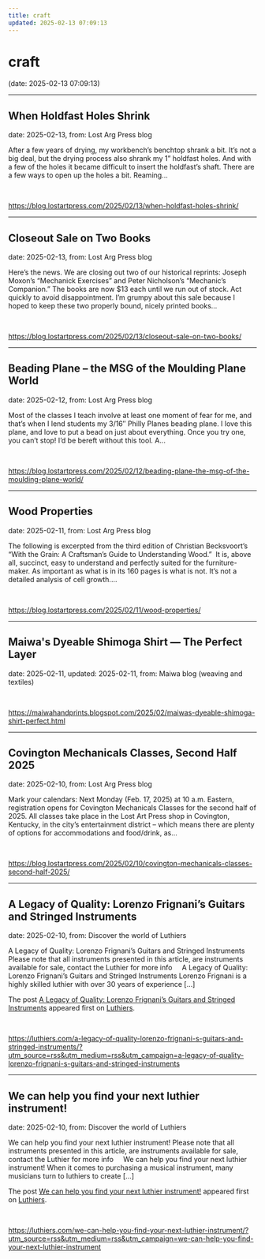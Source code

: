 ```yaml
---
title: craft
updated: 2025-02-13 07:09:13
---
```


# craft

(date: 2025-02-13 07:09:13)

---

## When Holdfast Holes Shrink

date: 2025-02-13, from: Lost Arg Press blog

After a few years of drying, my workbench’s benchtop shrank a bit. It’s not a big deal, but the drying process also shrank my 1” holdfast holes. And with a few of the holes it became difficult to insert the holdfast’s shaft. There are a few ways to open up the holes a bit. Reaming... 

<br> 

<https://blog.lostartpress.com/2025/02/13/when-holdfast-holes-shrink/>

---

## Closeout Sale on Two Books

date: 2025-02-13, from: Lost Arg Press blog

Here’s the news. We are closing out two of our historical reprints: Joseph Moxon’s “Mechanick Exercises” and Peter Nicholson’s “Mechanic’s Companion.” The books are now $13 each until we run out of stock. Act quickly to avoid disappointment. I’m grumpy about this sale because I hoped to keep these two properly bound, nicely printed books... 

<br> 

<https://blog.lostartpress.com/2025/02/13/closeout-sale-on-two-books/>

---

## Beading Plane – the MSG of the Moulding Plane World

date: 2025-02-12, from: Lost Arg Press blog

Most of the classes I teach involve at least one moment of fear for me, and that&#8217;s when I lend students my 3/16&#8243; Philly Planes beading plane. I love this plane, and love to put a bead on just about everything. Once you try one, you can&#8217;t stop! I&#8217;d be bereft without this tool. A... 

<br> 

<https://blog.lostartpress.com/2025/02/12/beading-plane-the-msg-of-the-moulding-plane-world/>

---

## Wood Properties

date: 2025-02-11, from: Lost Arg Press blog

The following is excerpted from the third edition of Christian Becksvoort’s “With the Grain: A Craftsman’s Guide to Understanding Wood.”&#160; It is, above all, succinct, easy to understand and perfectly suited for the furniture-maker. As important as what is in its 160 pages is what is not. It’s not a detailed analysis of cell growth.... 

<br> 

<https://blog.lostartpress.com/2025/02/11/wood-properties/>

---

## Maiwa's Dyeable Shimoga Shirt — The Perfect Layer

date: 2025-02-11, updated: 2025-02-11, from: Maiwa blog (weaving and textiles)

 

<br> 

<https://maiwahandprints.blogspot.com/2025/02/maiwas-dyeable-shimoga-shirt-perfect.html>

---

## Covington Mechanicals Classes, Second Half 2025

date: 2025-02-10, from: Lost Arg Press blog

Mark your calendars: Next Monday (Feb. 17, 2025) at 10 a.m. Eastern, registration opens for Covington Mechanicals Classes for the second half of 2025. All classes take place in the Lost Art Press shop in Covington, Kentucky, in the city&#8217;s entertainment district – which means there are plenty of options for accommodations and food/drink, as... 

<br> 

<https://blog.lostartpress.com/2025/02/10/covington-mechanicals-classes-second-half-2025/>

---

## A Legacy of Quality: Lorenzo Frignani’s Guitars and Stringed Instruments

date: 2025-02-10, from: Discover the world of Luthiers

<p>A Legacy of Quality: Lorenzo Frignani&#8217;s Guitars and Stringed Instruments Please note that all instruments presented in this article, are instruments available for sale, contact the Luthier for more info &#160; &#160; A Legacy of Quality: Lorenzo Frignani&#8217;s Guitars and Stringed Instruments Lorenzo Frignani is a highly skilled luthier with over 30 years of experience [&#8230;]</p>
<p>The post <a href="https://luthiers.com/a-legacy-of-quality-lorenzo-frignani-s-guitars-and-stringed-instruments/">A Legacy of Quality: Lorenzo Frignani&#8217;s Guitars and Stringed Instruments</a> appeared first on <a href="https://luthiers.com">Luthiers</a>.</p>
 

<br> 

<https://luthiers.com/a-legacy-of-quality-lorenzo-frignani-s-guitars-and-stringed-instruments/?utm_source=rss&utm_medium=rss&utm_campaign=a-legacy-of-quality-lorenzo-frignani-s-guitars-and-stringed-instruments>

---

## We can help you find your next luthier instrument!

date: 2025-02-10, from: Discover the world of Luthiers

<p>We can help you find your next luthier instrument! Please note that all instruments presented in this article, are instruments available for sale, contact the Luthier for more info &#160; &#160; We can help you find your next luthier instrument! When it comes to purchasing a musical instrument, many musicians turn to luthiers to create [&#8230;]</p>
<p>The post <a href="https://luthiers.com/we-can-help-you-find-your-next-luthier-instrument/">We can help you find your next luthier instrument!</a> appeared first on <a href="https://luthiers.com">Luthiers</a>.</p>
 

<br> 

<https://luthiers.com/we-can-help-you-find-your-next-luthier-instrument/?utm_source=rss&utm_medium=rss&utm_campaign=we-can-help-you-find-your-next-luthier-instrument>

